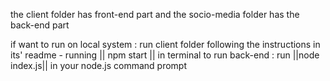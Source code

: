 the client folder has front-end part and the socio-media folder has the back-end part 

if want to run on local system :
                                run client folder following the instructions in its' readme - running || npm start || in terminal
                                to run back-end : run ||node index.js|| in your node.js command prompt

